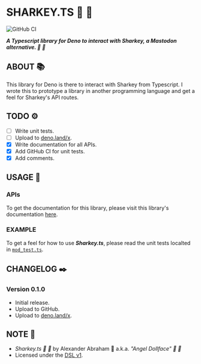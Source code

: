 # SHARKEY.TS :shark: :sauropod:

![GitHub CI](https://github.com/angeldollface/sharkey.ts/actions/workflows/deno.yml/badge.svg)

***A Typescript library for Deno to interact with Sharkey, a Mastodon alternative. :shark: :sauropod:***

## ABOUT :books:

This library for Deno is there to interact with Sharkey from Typescript. I wrote this to prototype a library in another programming language and get a feel for Sharkey's API routes.

## TODO :gear:

- [ ] Write unit tests.
- [ ] Upload to [deno.land/x](https://deno.land/x).
- [x] Write documentation for all APIs.
- [x] Add GitHub CI for unit tests.
- [x] Add comments.

## USAGE :hammer:

### APIs

To get the documentation for this library, please visit this library's documentation [here](https://angeldollface.boo/sharkey.ts).

### EXAMPLE

To get a feel for how to use ***Sharkey.ts***, please read the unit tests localted in [`mod_test.ts`](mod_test.ts).

## CHANGELOG :black_nib:

### Version 0.1.0

- Initial release.
- Upload to GitHub.
- Upload to [deno.land/x](https://deno.land/x).

## NOTE :scroll:

- *Sharkey.ts :shark: :sauropod:* by Alexander Abraham :black_heart: a.k.a. *"Angel Dollface" :dolls: :ribbon:*
- Licensed under the [DSL v1](https://github.com/angeldollface/doll-software-license).
